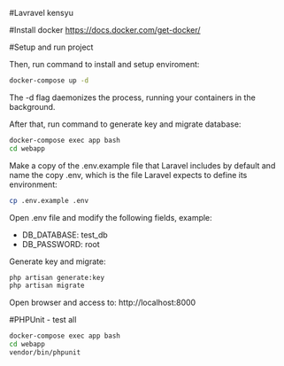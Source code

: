 #Lavravel kensyu

#Install docker
https://docs.docker.com/get-docker/

#Setup and run project

Then, run command to install and setup enviroment:
```sh
docker-compose up -d
```
The -d flag daemonizes the process, running your containers in the background.

After that, run command to generate key and migrate database:
```sh
docker-compose exec app bash
cd webapp
```
Make a copy of the .env.example file that Laravel includes by default and name the copy .env, which is the file Laravel expects to define its environment:
```sh
cp .env.example .env
```
Open .env file and modify the following fields, example:
- DB_DATABASE: test_db
- DB_PASSWORD: root

Generate key and migrate:
```sh
php artisan generate:key
php artisan migrate
```

Open browser and access to: http://localhost:8000

#PHPUnit - test all 
 ```sh
docker-compose exec app bash
cd webapp
vendor/bin/phpunit
```
